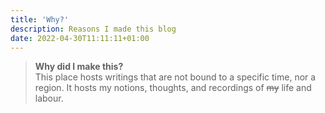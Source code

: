 ```yaml
---
title: 'Why?'
description: Reasons I made this blog
date: 2022-04-30T11:11:11+01:00
---
```


> __Why did I make this?__  
This place hosts writings that are not bound to a specific time, nor a region. It hosts my notions, thoughts, and recordings of ~~my~~ life and labour.